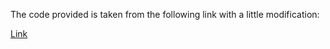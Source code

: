 The code provided is taken from the following link with a little modification:

[Link](https://github.com/mcdickenson/em-gaussian/blob/master/em-gaussian.py)

